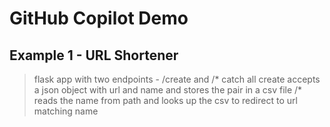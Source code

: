 # GitHub Copilot Demo

## Example 1 - URL Shortener

> flask app with two endpoints - /create and /* catch all create accepts a json object with url and name and stores the pair in a csv file /* reads the name from path and looks up the csv to redirect to url matching name
